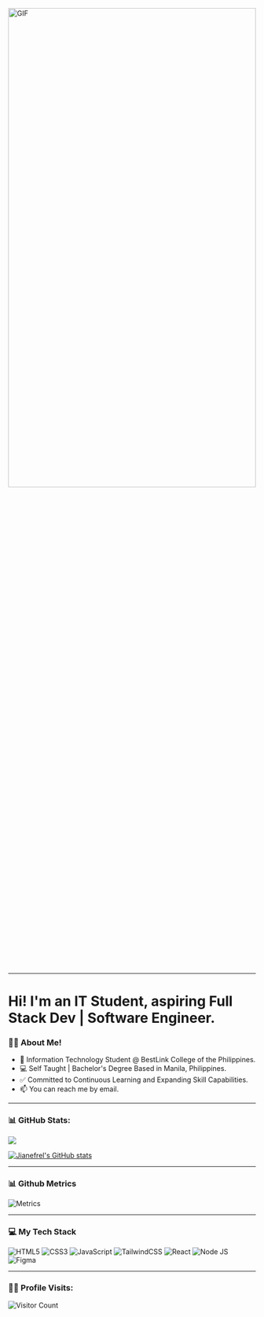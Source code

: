 <!-- ### Hi there 👋 -->
<img width="100%" height="50%" src="https://media.giphy.com/media/v1.Y2lkPTc5MGI3NjExYzl3bTNhcjh3czJkbXBkaDk4eWQ0NzUyMHBmMGRxbDdlbTI0ajdkdSZlcD12MV9pbnRlcm5hbF9naWZfYnlfaWQmY3Q9Zw/tgVwqeYuPvmyjTQhEi/giphy.gif" alt="GIF"/>

------------------------------------------- 

# Hi! I'm an IT Student, aspiring Full Stack Dev | Software Engineer.

### 👨‍💻 About Me!
-  🏫 Information Technology Student @ BestLink College of the Philippines.
-  💻 Self Taught | Bachelor's Degree Based in Manila, Philippines.
-  ✅ Committed to Continuous Learning and Expanding Skill Capabilities.
-  📫 You can reach me by email.

-------------------------------------------

### 📊  GitHub Stats:
![](https://github-readme-streak-stats.herokuapp.com/?user=JianefrelDionaldo&theme=midnight-purple&hide_border=flase)

[![Jianefrel's GitHub stats](https://github-readme-stats.vercel.app/api?username=JianefrelDionaldo&show_icons=true&hide_border=false&theme=midnight-purple)](https://github.com/JianefrelDionaldo/github-readme-stats)

-------------------------------------------
### 📊  Github Metrics

![Metrics](https://metrics.lecoq.io/JianefrelDionaldo?template=classic&languages=1&achievements=1¬able=1&base.indepth=false&base.hireable=false&languages.limit=8&languages.threshold=0%25&languages.other=false&languages.colors=github&languages.sections=most-used&languages.indepth=false&languages.analysis.timeout=15&languages.categories=markup%2C%20programming&languages.recent.categories=markup%2C%20programming&languages.recent.load=300&languages.recent.days=14&achievements.threshold=C&achievements.secrets=true&achievements.display=detailed&achievements.limit=0¬able.from=organization¬able.repositories=false¬able.indepth=false¬able.types=commit&config.timezone=America%2FNew%20York)

-------------------------------------------
### 💻  My Tech Stack

![HTML5](https://img.shields.io/badge/html5-%23E34F26.svg?style=for-the-badge&logo=html5&logoColor=white)
![CSS3](https://img.shields.io/badge/css3-%231572B6.svg?style=for-the-badge&logo=css3&logoColor=white)
![JavaScript](https://img.shields.io/badge/javascript-%23323330.svg?style=for-the-badge&logo=javascript&logoColor=%23F7DF1E)
![TailwindCSS](https://img.shields.io/badge/tailwind%20css-%2338B2AC.svg?style=for-the-badge&logo=tailwind-css&logoColor=white)
![React](https://img.shields.io/badge/react-%2320232a.svg?style=for-the-badge&logo=react&logoColor=%2361DAFB)
![Node JS](https://img.shields.io/badge/Node%20JS-black?style=for-the-badge&logo=node.js&logoColor=green)
![Figma](https://img.shields.io/badge/figma-6527BE.svg?style=for-the-badge&logo=figma&logoColor=white)

--------------------------------------------

### 👨‍💻  Profile Visits:
![Visitor Count](https://profile-counter.glitch.me/{JianefrelDionaldo}/count.svg)

<!--
  <img src="https://github-readme-stats.vercel.app/api?username=JianefrelDionaldo&theme=tokyonight&show_icons=true&hide_border=true&count_private=true" alt="Err-Stats"/>
  <img src="https://github-readme-streak-stats.herokuapp.com?user=JianefrelDionaldo&theme=tokyonight&hide_border=true" alt="Err-stats"/>
-->
